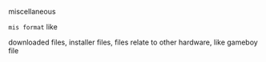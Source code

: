 miscellaneous

`mis format` like

downloaded files, installer files, files relate to other hardware, like gameboy file